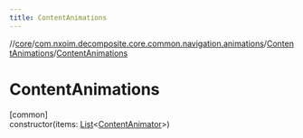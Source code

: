 ```yaml
---
title: ContentAnimations
---
```

//[core](../../../index.html)/[com.nxoim.decomposite.core.common.navigation.animations](../index.html)/[ContentAnimations](index.html)/[ContentAnimations](-content-animations.html)



# ContentAnimations



[common]\
constructor(items: [List](https://kotlinlang.org/api/latest/jvm/stdlib/kotlin.collections/-list/index.html)&lt;[ContentAnimator](../-content-animator/index.html)&gt;)




